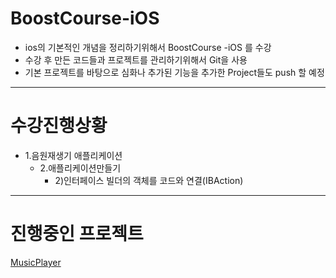 # BoostCourse-iOS

* ios의 기본적인 개념을 정리하기위해서 BoostCourse -iOS 를 수강
* 수강 후 만든 코드들과 프로젝트를 관리하기위해서 Git을 사용
* 기본 프로젝트를 바탕으로 심화나 추가된 기능을 추가한 Project들도 push 할 예정

---

# 수강진행상황

* 1.음원재생기 애플리케이션
  * 2.애플리케이션만들기
    * 2)인터페이스 빌더의 객체를 코드와 연결(IBAction)

---

# 진행중인 프로젝트

[MusicPlayer](https://github.com/shindk8659/BoostCourse-iOS/tree/master/MusicPlayer)



